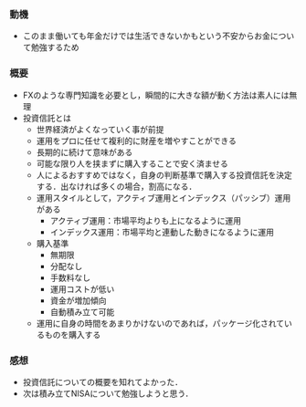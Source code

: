 ### 動機
- このまま働いても年金だけでは生活できないかもという不安からお金について勉強するため

### 概要
- FXのような専門知識を必要とし，瞬間的に大きな額が動く方法は素人には無理
- 投資信託とは
  - 世界経済がよくなっていく事が前提
  - 運用をプロに任せて複利的に財産を増やすことができる
  - 長期的に続けて意味がある
  - 可能な限り人を挟まずに購入することで安く済ませる
  - 人によるおすすめではなく，自身の判断基準で購入する投資信託を決定する．出なければ多くの場合，割高になる．
  - 運用スタイルとして，アクティブ運用とインデックス（パッシブ）運用がある
    - アクティブ運用：市場平均よりも上になるように運用
    - インデックス運用：市場平均と連動した動きになるように運用
  - 購入基準
    - 無期限
    - 分配なし
    - 手数料なし
    - 運用コストが低い
    - 資金が増加傾向
    - 自動積み立て可能
  - 運用に自身の時間をあまりかけないのであれば，パッケージ化されているものを購入する

### 感想
- 投資信託についての概要を知れてよかった．
- 次は積み立てNISAについて勉強しようと思う．
